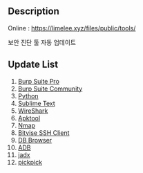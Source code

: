 ## Description
Online : https://limelee.xyz/files/public/tools/ 

보안 진단 툴 자동 업데이트

## Update List
1. [Burp Suite Pro](https://portswigger.net/)
2. [Burp Suite Community](https://portswigger.net/)
3. [Python](https://www.python.org/)
4. [Sublime Text](https://www.sublimetext.com/)
5. [WireShark](https://www.wireshark.org/)
6. [Apktool](https://apktool.org/)
7. [Nmap](https://nmap.org/)
8. [Bitvise SSH Client](https://www.bitvise.com/ssh-client-download)
9. [DB Browser](https://sqlitebrowser.org/)
10. [ADB](https://developer.android.com/studio/releases/platform-tools?hl=ko)
11. [jadx](https://github.com/skylot/jadx)
12. [pickpick](https://picpick.net/)
